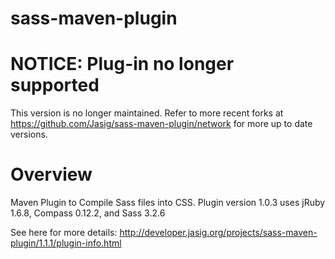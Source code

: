sass-maven-plugin
=================
# NOTICE: Plug-in no longer supported

This version is no longer maintained.  Refer to more recent forks at https://github.com/Jasig/sass-maven-plugin/network for more up to date versions.

# Overview

Maven Plugin to Compile Sass files into CSS. Plugin version 1.0.3 uses jRuby 1.6.8, Compass 0.12.2, and Sass 3.2.6

See here for more details: http://developer.jasig.org/projects/sass-maven-plugin/1.1.1/plugin-info.html

